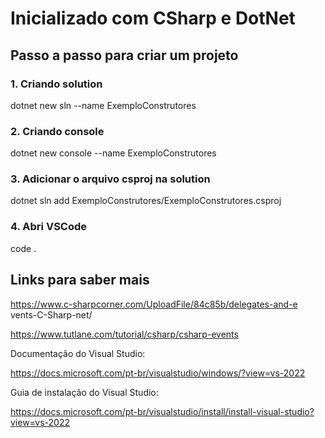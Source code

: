 # Inicializado com CSharp e DotNet

## Passo a passo para criar um projeto

### 1. Criando solution

dotnet new sln --name ExemploConstrutores

### 2. Criando console

dotnet new console --name ExemploConstrutores

### 3. Adicionar o arquivo csproj na solution

dotnet sln add ExemploConstrutores/ExemploConstrutores.csproj

### 4. Abri VSCode

code .

## Links para saber mais

https://www.c-sharpcorner.com/UploadFile/84c85b/delegates-and-e
vents-C-Sharp-net/

https://www.tutlane.com/tutorial/csharp/csharp-events

Documentação do Visual Studio:

https://docs.microsoft.com/pt-br/visualstudio/windows/?view=vs-2022

Guia de instalação do Visual Studio:

https://docs.microsoft.com/pt-br/visualstudio/install/install-visual-studio?view=vs-2022
